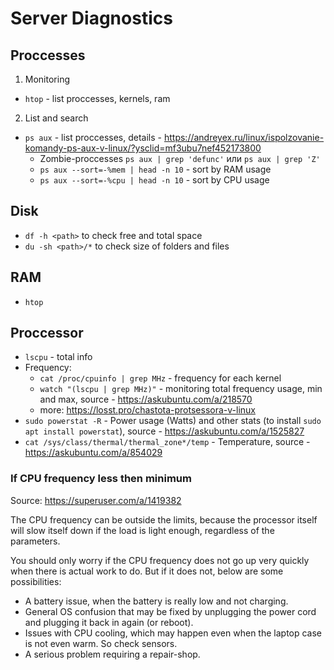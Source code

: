 # Server Diagnostics

## Proccesses

1. Monitoring

 - `htop` - list proccesses, kernels, ram

2. List and search

 - `ps aux` - list proccesses, details - https://andreyex.ru/linux/ispolzovanie-komandy-ps-aux-v-linux/?ysclid=mf3ubu7nef452173800
   - Zombie-proccesses `ps aux | grep 'defunc'` или `ps aux | grep 'Z'`
   - `ps aux --sort=-%mem | head -n 10` - sort by RAM usage
   - `ps aux --sort=-%cpu | head -n 10` - sort by CPU usage

## Disk

- `df -h <path>` to check free and total space
- `du -sh <path>/*` to check size of folders and files

## RAM

- `htop`

## Proccessor

- `lscpu` - total info
- Frequency:
  - `cat /proc/cpuinfo | grep MHz` - frequency for each kernel 
  - `watch "(lscpu | grep MHz)"` - monitoring total frequency usage, min and max, source - https://askubuntu.com/a/218570
  - more: https://losst.pro/chastota-protsessora-v-linux
- `sudo powerstat -R` - Power usage (Watts) and other stats (to install `sudo apt install powerstat`), source - https://askubuntu.com/a/1525827
- `cat /sys/class/thermal/thermal_zone*/temp` - Temperature, source - https://askubuntu.com/a/854029

### If CPU frequency less then minimum

Source: https://superuser.com/a/1419382

The CPU frequency can be outside the limits, because the processor itself will slow itself down if the load is light enough, regardless of the parameters.

You should only worry if the CPU frequency does not go up very quickly when there is actual work to do. But if it does not, below are some possibilities:
- A battery issue, when the battery is really low and not charging.
- General OS confusion that may be fixed by unplugging the power cord and plugging it back in again (or reboot).
- Issues with CPU cooling, which may happen even when the laptop case is not even warm. So check sensors.
- A serious problem requiring a repair-shop.
